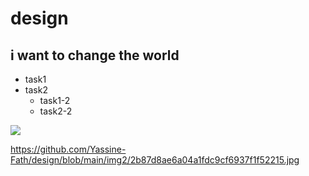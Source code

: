 # design
## i want to change the world
* task1
* task2
    * task1-2
    * task2-2

![](https://gitlab.com/picbed/bed/uploads/75985eac80cb11269120d0283ce6a8a5/logo.png)

https://github.com/Yassine-Fath/design/blob/main/img2/2b87d8ae6a04a1fdc9cf6937f1f52215.jpg
